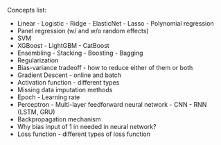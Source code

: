 Concepts list:

  * Linear - Logistic - Ridge - ElasticNet - Lasso - Polynomial regression
  * Panel regression (w/ and w/o random effects)
  * SVM
  * XGBoost - LightGBM - CatBoost
  * Ensembling - Stacking - Boosting - Bagging
  * Regularization
  * Bias-variance tradeoff - how to reduce either of them or both
  * Gradient Descent - online and batch 
  * Activation function - different types
  * Missing data imputation methods
  * Epoch - Learning rate 
  * Perceptron - Multi-layer feedforward neural network - CNN - RNN (LSTM, GRU)
  * Backpropagation mechanism
  * Why bias input of 1 in needed in neural network?
  * Loss function - different types of loss function

  
